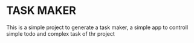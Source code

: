 # TASK MAKER

This is a simple project to generate a task maker, a simple app to controll simple todo and complex
task of thr project

